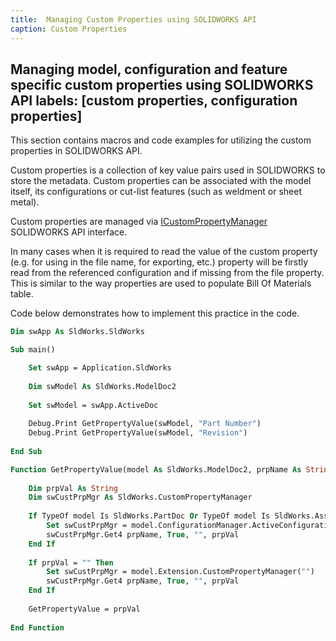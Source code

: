 ```yaml
---
title:  Managing Custom Properties using SOLIDWORKS API
caption: Custom Properties
---
```

 Managing model, configuration and feature specific custom properties using SOLIDWORKS API
labels: [custom properties, configuration properties]
---
This section contains macros and code examples for utilizing the custom properties in SOLIDWORKS API.

Custom properties is a collection of key value pairs used in SOLIDWORKS to store the metadata. Custom properties can be associated with the model itself, its configurations or cut-list features (such as weldment or sheet metal).

Custom properties are managed via [ICustomPropertyManager](https://help.solidworks.com/2018/english/api/sldworksapi/SolidWorks.Interop.sldworks~SolidWorks.Interop.sldworks.ICustomPropertyManager.html) SOLIDWORKS API interface.

In many cases when it is required to read the value of the custom property (e.g. for using in the file name, for exporting, etc.) property will be firstly read from the referenced configuration and if missing from the file property. This is similar to the way properties are used to populate Bill Of Materials table.

Code below demonstrates how to implement this practice in the code.

~~~ vb
Dim swApp As SldWorks.SldWorks

Sub main()

    Set swApp = Application.SldWorks
    
    Dim swModel As SldWorks.ModelDoc2
    
    Set swModel = swApp.ActiveDoc
    
    Debug.Print GetPropertyValue(swModel, "Part Number")
    Debug.Print GetPropertyValue(swModel, "Revision")
    
End Sub

Function GetPropertyValue(model As SldWorks.ModelDoc2, prpName As String) As String
    
    Dim prpVal As String
    Dim swCustPrpMgr As SldWorks.CustomPropertyManager
    
    If TypeOf model Is SldWorks.PartDoc Or TypeOf model Is SldWorks.AssemblyDoc Then
        Set swCustPrpMgr = model.ConfigurationManager.ActiveConfiguration.CustomPropertyManager
        swCustPrpMgr.Get4 prpName, True, "", prpVal
    End If
    
    If prpVal = "" Then
        Set swCustPrpMgr = model.Extension.CustomPropertyManager("")
        swCustPrpMgr.Get4 prpName, True, "", prpVal
    End If
    
    GetPropertyValue = prpVal
    
End Function
~~~

